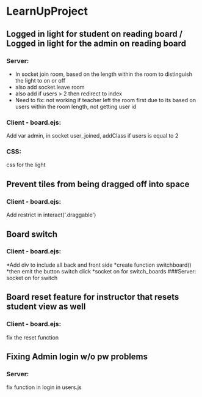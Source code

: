 # LearnUpProject
## Logged in light for student on reading board / Logged in light for the admin on reading board
### Server:
  * In socket join room, based on the length within the room to distinguish the light to on or off
  * also add socket.leave room
  * also add if users > 2 then redirect to index
  * Need to fix: not working if teacher left the room first due to its based on users within the room length, not getting user id
### Client - board.ejs:
  Add var admin, in socket user_joined, addClass if users is equal to 2   
### CSS:
  css for the light
  
## Prevent tiles from being dragged off into space
### Client - board.ejs:
  Add restrict in interact('.draggable')
  
## Board switch
### Client - board.ejs: 
  *Add div to include all back and front side
  *create function switchboard()
  *then emit the button switch click
  *socket on for switch_boards
###Server:
  socket on for switch
  
## Board reset feature for instructor that resets student view as well
### Client - board.ejs:
  fix the reset function

## Fixing Admin login w/o pw problems
### Server:
  fix function in login in users.js

